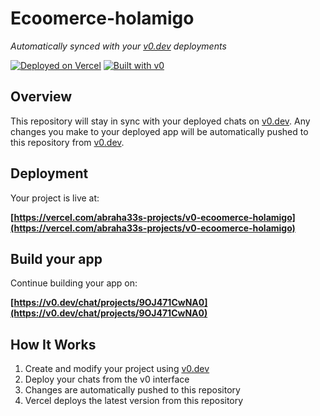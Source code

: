 # Ecoomerce-holamigo

*Automatically synced with your [v0.dev](https://v0.dev) deployments*

[![Deployed on Vercel](https://img.shields.io/badge/Deployed%20on-Vercel-black?style=for-the-badge&logo=vercel)](https://vercel.com/abraha33s-projects/v0-ecoomerce-holamigo)
[![Built with v0](https://img.shields.io/badge/Built%20with-v0.dev-black?style=for-the-badge)](https://v0.dev/chat/projects/9OJ471CwNA0)

## Overview

This repository will stay in sync with your deployed chats on [v0.dev](https://v0.dev).
Any changes you make to your deployed app will be automatically pushed to this repository from [v0.dev](https://v0.dev).

## Deployment

Your project is live at:

**[https://vercel.com/abraha33s-projects/v0-ecoomerce-holamigo](https://vercel.com/abraha33s-projects/v0-ecoomerce-holamigo)**

## Build your app

Continue building your app on:

**[https://v0.dev/chat/projects/9OJ471CwNA0](https://v0.dev/chat/projects/9OJ471CwNA0)**

## How It Works

1. Create and modify your project using [v0.dev](https://v0.dev)
2. Deploy your chats from the v0 interface
3. Changes are automatically pushed to this repository
4. Vercel deploys the latest version from this repository
